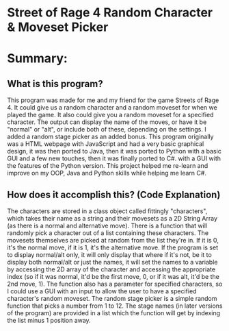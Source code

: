 # Street of Rage 4 Random Character & Moveset Picker

# Summary:
## What is this program?
This program was made for me and my friend for the game Streets of Rage 4.
It could give us a random character and a random moveset for when we played the game.
It also could give you a random moveset for a specified character.
The output can display the name of the moves, or have it be "normal" or "alt", or include both of these, depending on the settings. 
I added a random stage picker as an added bonus.
This program originally was a HTML webpage with JavaScript and had a very basic graphical design, it was then ported to Java, 
then it was ported to Python with a basic GUI and a few new touches, then it was finally ported to C#. with a GUI with the features of
the Python version. 
This project helped me re-learn and improve on my OOP, Java and Python skills while helping me learn C#.

## How does it accomplish this? (Code Explanation)
The characters are stored in a class object called fittingly "characters", which takes their name as a string and their movesets
as a 2D String Array (as there is a normal and alternative move). There is a function that will randomly pick a character out of a list containing these characters. 
The movesets themselves are picked at random from the list they're in. If it is 0, it's the normal move, 
if it is 1, it's the alternative move. If the program is set to display normal/alt only, it will only display that where if it's not,
be it to display both normal/alt or just the names, it will set the names to a variable by accessing the 2D array of the character
and accessing the appropriate index (so if it was normal, it'd be the first move, 0, or if it was alt, it'd be the 2nd move, 1).
The function also has a parameter for specified characters, so I could use a GUI with an input to allow the user to have a specified
character's random moveset.
The random stage picker is a simple random function that picks a number from 1 to 12. The stage names (in later versions of the program)
are provided in a list which the function will get by indexing the list minus 1 position away.